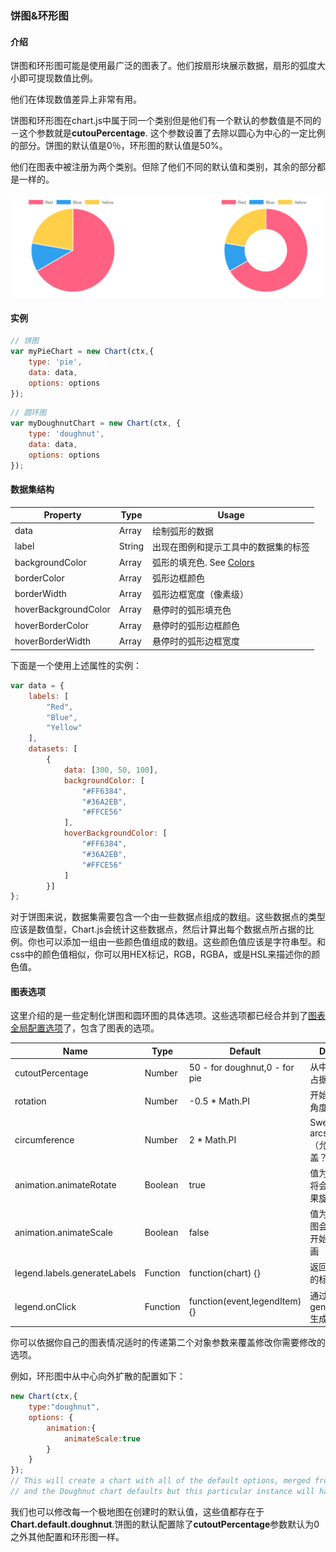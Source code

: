 ### 饼图&环形图
<span id="Introduction"></span>
#### 介绍
饼图和环形图可能是使用最广泛的图表了。他们按扇形块展示数据，扇形的弧度大小即可提现数值比例。

他们在体现数值差异上非常有用。

饼图和环形图在chart.js中属于同一个类别但是他们有一个默认的参数值是不同的－这个参数就是**cutouPercentage**.
这个参数设置了去除以圆心为中心的一定比例的部分。饼图的默认值是0％，环形图的默认值是50%。

他们在图表中被注册为两个类别。但除了他们不同的默认值和类别，其余的部分都是一样的。

![MacDown logo](./bingtu.png)

<span id="example"></span>
#### 实例

```javascript
// 饼图
var myPieChart = new Chart(ctx,{
    type: 'pie',
    data: data,
    options: options
});
```

```javascript
// 圆环图
var myDoughnutChart = new Chart(ctx, {
    type: 'doughnut',
    data: data,
    options: options
});
```


<span id="dataset"></span>
#### 数据集结构
Property            | Type	         | Usage                 |
--------------------|----------------|-----------------------|
data                | Array<Number>  | 绘制弧形的数据
label               | String         | 出现在图例和提示工具中的数据集的标签
backgroundColor     | Array<Color>   | 弧形的填充色. See [Colors](http://www.chartjs.org/docs/#chart-configuration-colors)
borderColor         | Array<Color>   | 弧形边框颜色
borderWidth         | Array<Number>  | 弧形边框宽度（像素级）
hoverBackgroundColor| Array<Color>   | 悬停时的弧形填充色
hoverBorderColor    | Array<Color>   | 悬停时的弧形边框颜色
hoverBorderWidth    | Array<Number>  | 悬停时的弧形边框宽度

下面是一个使用上述属性的实例：

```javascript
var data = {
    labels: [
        "Red",
        "Blue",
        "Yellow"
    ],
    datasets: [
        {
            data: [300, 50, 100],
            backgroundColor: [
                "#FF6384",
                "#36A2EB",
                "#FFCE56"
            ],
            hoverBackgroundColor: [
                "#FF6384",
                "#36A2EB",
                "#FFCE56"
            ]
        }]
};

```
对于饼图来说，数据集需要包含一个由一些数据点组成的数组。这些数据点的类型应该是数值型，Chart.js会统计这些数据点，然后计算出每个数据点所占据的比例。你也可以添加一组由一些颜色值组成的数组。这些颜色值应该是字符串型。和css中的颜色值相似，你可以用HEX标记，RGB，RGBA，或是HSL来描述你的颜色值。

<span id="option"></span>
#### 图表选项
这里介绍的是一些定制化饼图和圆环图的具体选项。这些选项都已经合并到了[图表全局配置选项](http://www.chartjs.org/docs/#global-chart-configuration)了，包含了图表的选项。

Name                        | Type	  | Default                       |  Description
----------------------------|---------|-------------------------------|-----------------------|
cutoutPercentage            | Number  |	50 - for doughnut,0 - for pie | 从中间开始图表占据的比例.
rotation                    | Number  | -0.5 * Math.PI                | 开始绘制的起始角度
circumference               | Number  |	2 * Math.PI                   | Sweep to allow arcs to cover（允许弧形覆盖？）
animation.animateRotate	    | Boolean |	true                          | 值为true时, 图表将会带有动画效果旋转.
animation.animateScale      | Boolean |	false                         | 值为true时, 环形图会从中心位置开始进行缩放动画
legend.labels.generateLabels| Function| function(chart) {}            | 返回每一个说明的标签
legend.onClick              | Function| function(event,legendItem){}  | 通过调用generateLegend生成html的说明

你可以依据你自己的图表情况适时的传递第二个对象参数来覆盖修改你需要修改的选项。

例如，环形图中从中心向外扩散的配置如下：

```javascript
new Chart(ctx,{
    type:"doughnut",
    options: {
        animation:{
            animateScale:true
        }
    }
});
// This will create a chart with all of the default options, merged from the global config,
// and the Doughnut chart defaults but this particular instance will have `animateScale` set to `true`.
```

我们也可以修改每一个极地图在创建时的默认值，这些值都存在于**Chart.default.doughnut**.饼图的默认配置除了**cutoutPercentage**参数默认为0之外其他配置和环形图一样。


